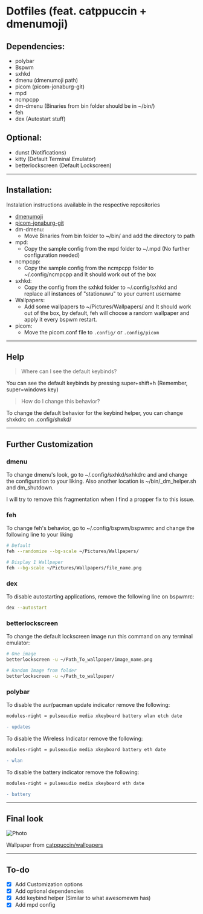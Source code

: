 # Dotfiles (feat. catppuccin + dmenumoji)

## Dependencies:
  - polybar
  - Bspwm
  - sxhkd
  - dmenu (dmenumoji path)
  - picom (picom-jonaburg-git)
  - mpd
  - ncmpcpp
  - dm-dmenu (Binaries from bin folder should be in ~/bin/)
  - feh
  - dex (Autostart stuff)

## Optional:
   - dunst (Notifications)
   - kitty (Default Terminal Emulator)
   - betterlockscreen (Default Lockscreen)

---

## Installation: 

Instalation instructions available in the respective repositories

 - [dmenumoji](https://github.com/valeriangalliat/dmenumoji)
 - [picom-jonaburg-git](https://github.com/jonaburg/picom)
 - dm-dmenu:
    - Move Binaries from bin folder to ~/bin/ and add the directory to path
 - mpd:
    - Copy the sample config from the mpd folder to ~/.mpd (No further configuration needed)
 - ncmpcpp:
    - Copy the sample config from the ncmpcpp folder to ~/.config/ncmpcpp and It should work out of the box
 - sxhkd:
    - Copy the config from the sxhkd folder to ~/.config/sxhkd and replace all instances of "stationuwu" to your current username
 - Wallpapers:
    - Add some wallpapers to ~/Pictures/Wallpapers/ and It should work out of the box, by default, feh will choose a random wallpaper and apply it every bspwm restart.
 - picom:
   - Move the picom.conf file to `.config/` or `.config/picom`

---

## Help

> Where can I see the default keybinds?

You can see the default keybinds by pressing super+shift+h (Remember, super=windows key)

> How do I change this behavior?

To change the default behavior for the keybind helper, you can change shxkdrc on .config/shxkd/

---

## Further Customization

### dmenu

To change dmenu's look, go to ~/.config/sxhkd/sxhkdrc and and change the configuration to your liking. Also another location is ~/bin/\_dm_helper.sh and dm_shutdown.

I will try to remove this fragmentation when I find a propper fix to this issue.

### feh

To change feh's behavior, go to ~/.config/bspwm/bspwmrc and change the following line to your liking

```bash
# Default
feh --randomize --bg-scale ~/Pictures/Wallpapers/

# Display 1 Wallpaper
feh --bg-scale ~/Pictures/Wallpapers/file_name.png

```

### dex

To disable autostarting applications, remove the following line on bspwmrc:

```bash
dex --autostart
```

### betterlockscreen

To change the default lockscreen image run this command on any terminal emulator:

```bash
# One image
betterlockscreen -u ~/Path_To_wallpaper/image_name.png

# Random Image from folder
betterlockscreen -u ~/Path_to_wallpaper/
```

### polybar

To disable the aur/pacman update indicator remove the following:

```diff
modules-right = pulseaudio media xkeyboard battery wlan etch date

- updates
```

To disable the Wireless Indicator remove the following:

```diff
modules-right = pulseaudio media xkeyboard battery eth date

- wlan
```

To disable the battery indicator remove the following:

```diff
modules-right = pulseaudio media xkeyboard eth date

- battery
```

---

## Final look

![Photo](https://i.imgur.com/cWYbjSU.png)

Wallpaper from [catppuccin/wallpapers](https://github.com/catppuccin/wallpapers)

---

## To-do

 - [x] Add Customization options
 - [x] Add optional dependencies
 - [x] Add keybind helper (Similar to what awesomewm has)
 - [x] Add mpd config
